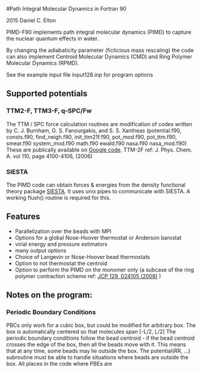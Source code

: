 #Path Integral Molecular Dynamics in Fortran 90

2015 Daniel C. Elton 

PIMD-F90 implements path integral molecular dynamics (PIMD) to capture the nuclear quantum effects in water.

By changing the adiabaticity parameter (ficticious mass rescaling) the code can also implement Centroid Molecular Dynamics (CMD) and Ring Polymer Molecular Dynamics (RPMD). 

See the example input file input128.inp for program options

## Supported potentials 
### TTM2-F, TTM3-F, q-SPC/Fw 
The TTM / SPC force calculation routines are modification of codes written by C. J. Burnham, G. S. Fanourgakis, and S. S. Xantheas
(potential.f90, consts.f90, find_neigh.f90, init_ttm21f.f90, pot_mod.f90, pot_ttm.f90, smear.f90 system_mod.f90 math.f90 ewald.f90 nasa.f90 nasa_mod.f90)
These are publically available on [Google code](https://code.google.com/p/nqcbabel/source/browse/trunk/extra/?r=58#extra%2Fttm-ice). 
TTM-2F ref: J. Phys. Chem. A. vol 110, page 4100-4106, (2006) 

### SIESTA 
The PIMD code can obtain forces & energies from the density functional theory package [SIESTA](http://departments.icmab.es/leem/siesta/). 
It uses unix pipes to communicate with SIESTA. A working flush() routine is required for this. 


## Features 
* Parallelization over the beads with MPI
* Options for a global Nose-Hoover thermostat or Anderson barostat 
* virial energy and pressure estimators
* many output options 
* Choice of Langevin or Nose-Hoover bead thermostats 
* Option to not thermostat the centroid 
* Option to perform the PIMD on the monomer only (a subcase of the ring polymer contraction scheme ref: [JCP 129, 024105 (2008)](http://dx.doi.org/10.1063/1.2953308) )

## Notes on the program: 

### Periodic Boundary Conditions
PBCs only work for a cubic box, but could be modified for arbitrary box. 
The box is automatically centered so that molecules span [-L/2, L/2]
The periodic boundary conditions follow the bead centroid - if the bead centroid crosses the edge of the box,
then all the beads move with it. This means that at any time, some beads may lie outside the box.
The potential(RR, ...) subroutine must be able to handle situations where beads are outside the box.
All places in the code where PBEs are 
